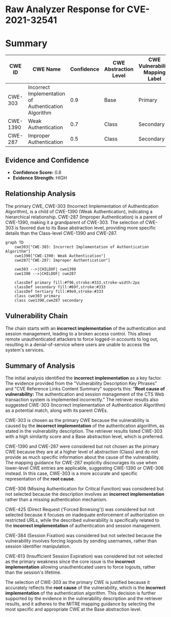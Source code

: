 # Raw Analyzer Response for CVE-2021-32541

# Summary
| CWE ID | CWE Name | Confidence | CWE Abstraction Level | CWE Vulnerability Mapping Label | CWE-Vulnerability Mapping Notes |
|---|---|---|---|---|---|
| CWE-303 | Incorrect Implementation of Authentication Algorithm | 0.9 | Base | Primary | Allowed |
| CWE-1390 | Weak Authentication | 0.7 | Class | Secondary | Allowed-with-Review |
| CWE-287 | Improper Authentication | 0.5 | Class | Secondary | Discouraged |

## Evidence and Confidence

*   **Confidence Score:** 0.8
*   **Evidence Strength:** HIGH

## Relationship Analysis
The primary CWE, CWE-303 (Incorrect Implementation of Authentication Algorithm), is a child of CWE-1390 (Weak Authentication), indicating a hierarchical relationship. CWE-287 (Improper Authentication) is a parent of CWE-1390, making it a grandparent of CWE-303. The selection of CWE-303 is favored due to its Base abstraction level, providing more specific details than the Class-level CWE-1390 and CWE-287.

```mermaid
graph TD
    cwe303["CWE-303: Incorrect Implementation of Authentication Algorithm"]
    cwe1390["CWE-1390: Weak Authentication"]
    cwe287["CWE-287: Improper Authentication"]
    
    cwe303 -->|CHILDOF| cwe1390
    cwe1390 -->|CHILDOF| cwe287
    
    classDef primary fill:#f96,stroke:#333,stroke-width:2px
    classDef secondary fill:#69f,stroke:#333
    classDef tertiary fill:#9e9,stroke:#333
    class cwe303 primary
    class cwe1390,cwe287 secondary
```

## Vulnerability Chain
The chain starts with an **incorrect implementation** of the authentication and session management, leading to a broken access control. This allows remote unauthenticated attackers to force logged-in accounts to log out, resulting in a denial-of-service where users are unable to access the system's services.

## Summary of Analysis
The initial analysis identified the **incorrect implementation** as a key factor. The evidence provided from the "Vulnerability Description Key Phrases" and "CVE Reference Links Content Summary" supports this: "**Root cause of vulnerability:** The authentication and session management of the CTS Web transaction system is implemented incorrectly." The retriever results also suggested CWE-303 (Incorrect Implementation of Authentication Algorithm) as a potential match, along with its parent CWEs.

CWE-303 is chosen as the primary CWE because the vulnerability is caused by the **incorrect implementation** of the authentication algorithm, as stated in the vulnerability description. The retriever results listed CWE-303 with a high similarity score and a Base abstraction level, which is preferred.

CWE-1390 and CWE-287 were considered but not chosen as the primary CWE because they are at a higher level of abstraction (Class) and do not provide as much specific information about the cause of the vulnerability. The mapping guidance for CWE-287 explicitly discourages its use when lower-level CWE entries are applicable, suggesting CWE-1390 or CWE-306 instead. In this case, CWE-303 is a more accurate and specific representation of the **root cause**.

CWE-306 (Missing Authentication for Critical Function) was considered but not selected because the description involves an **incorrect implementation** rather than a missing authentication mechanism.

CWE-425 (Direct Request ('Forced Browsing')) was considered but not selected because it focuses on inadequate enforcement of authorization on restricted URLs, while the described vulnerability is specifically related to the **incorrect implementation** of authentication and session management.

CWE-384 (Session Fixation) was considered but not selected because the vulnerability involves forcing logouts by sending usernames, rather than session identifier manipulation.

CWE-613 (Insufficient Session Expiration) was considered but not selected as the primary weakness since the core issue is the **incorrect implementation** allowing unauthenticated users to force logouts, rather than the session's lifetime.

The selection of CWE-303 as the primary CWE is justified because it accurately reflects the **root cause** of the vulnerability, which is the **incorrect implementation** of the authentication algorithm. This decision is further supported by the evidence in the vulnerability description and the retriever results, and it adheres to the MITRE mapping guidance by selecting the most specific and appropriate CWE at the Base abstraction level.